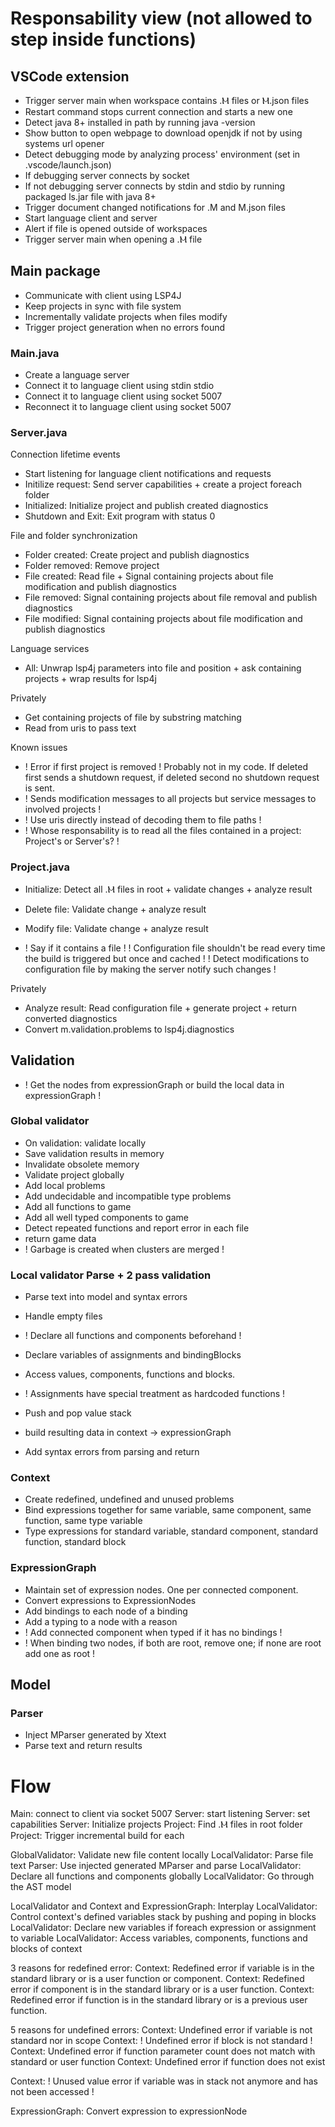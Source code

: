 # Responsability view (not allowed to step inside functions)

## VSCode extension

- Trigger server main when workspace contains .Ⲙ files or Ⲙ.json files
- Restart command stops current connection and starts a new one
- Detect java 8+ installed in path by running java -version
- Show button to open webpage to download openjdk if not by using systems url opener
- Detect debugging mode by analyzing process' environment (set in .vscode/launch.json)
- If debugging server connects by socket
- If not debugging server connects by stdin and stdio by running packaged ls.jar file with java 8+
- Trigger document changed notifications for .M and M.json files
- Start language client and server
- Alert if file is opened outside of workspaces
- Trigger server main when opening a .Ⲙ file

## Main package

- Communicate with client using LSP4J
- Keep projects in sync with file system
- Incrementally validate projects when files modify
- Trigger project generation when no errors found

### Main.java

- Create a language server
- Connect it to language client using stdin stdio
- Connect it to language client using socket 5007
- Reconnect it to language client using socket 5007

### Server.java

Connection lifetime events

- Start listening for language client notifications and requests
- Initilize request: Send server capabilities + create a project foreach folder
- Initialized: Initialize project and publish created diagnostics
- Shutdown and Exit: Exit program with status 0

File and folder synchronization

- Folder created: Create project and publish diagnostics
- Folder removed: Remove project
- File created: Read file + Signal containing projects about file modification and publish diagnostics
- File removed: Signal containing projects about file removal and publish diagnostics
- File modified: Signal containing projects about file modification and publish diagnostics

Language services

- All: Unwrap lsp4j parameters into file and position + ask containing projects + wrap results for lsp4j

Privately

- Get containing projects of file by substring matching
- Read from uris to pass text

Known issues

- ! Error if first project is removed ! Probably not in my code. If deleted first sends a shutdown request, if deleted second no shutdown request is sent.
- ! Sends modification messages to all projects but service messages to involved projects !
- ! Use uris directly instead of decoding them to file paths !
- ! Whose responsability is to read all the files contained in a project: Project's or Server's? !

### Project.java

- Initialize: Detect all .Ⲙ files in root + validate changes + analyze result
- Delete file: Validate change + analyze result
- Modify file: Validate change + analyze result

- ! Say if it contains a file !
! Configuration file shouldn't be read every time the build is triggered but once and cached !
! Detect modifications to configuration file by making the server notify such changes !

Privately

- Analyze result: Read configuration file + generate project + return converted diagnostics
- Convert m.validation.problems to lsp4j.diagnostics

## Validation

- ! Get the nodes from expressionGraph or build the local data in expressionGraph !

### Global validator

- On validation: validate locally
- Save validation results in memory
- Invalidate obsolete memory
- Validate project globally
- Add local problems
- Add undecidable and incompatible type problems
- Add all functions to game
- Add all well typed components to game
- Detect repeated functions and report error in each file
- return game data
- ! Garbage is created when clusters are merged !

### Local validator Parse + 2 pass validation

- Parse text into model and syntax errors
- Handle empty files
- ! Declare all functions and components beforehand !
- Declare variables of assignments and bindingBlocks
- Access values, components, functions and blocks.
- ! Assignments have special treatment as hardcoded functions !
- Push and pop value stack

- build resulting data in context -> expressionGraph
- Add syntax errors from parsing and return

### Context

- Create redefined, undefined and unused problems
- Bind expressions together for same variable, same component, same function, same type variable
- Type expressions for standard variable, standard component, standard function, standard block

### ExpressionGraph

- Maintain set of expression nodes. One per connected component.
- Convert expressions to ExpressionNodes
- Add bindings to each node of a binding
- Add a typing to a node with a reason
- ! Add connected component when typed if it has no bindings !
- ! When binding two nodes, if both are root, remove one; if none are root add one as root !

## Model

### Parser

- Inject MParser generated by Xtext
- Parse text and return results

# Flow

Main: connect to client via socket 5007
Server: start listening
Server: set capabilities
Server: Initialize projects
Project: Find .Ⲙ files in root folder
Project: Trigger incremental build for each

GlobalValidator: Validate new file content locally
LocalValidator: Parse file text
Parser: Use injected generated MParser and parse
LocalValidator: Declare all functions and components globally
LocalValidator: Go through the AST model

LocalValidator and Context and ExpressionGraph: Interplay
LocalValidator: Control context's defined variables stack by pushing and poping in blocks
LocalValidator: Declare new variables if foreach expression or assignment to variable
LocalValidator: Access variables, components, functions and blocks of context

3 reasons for redefined error:
Context: Redefined error if variable is in the standard library or is a user function or component.
Context: Redefined error if component is in the standard library or is a user function.
Context: Redefined error if function is in the standard library or is a previous user function.

5 reasons for undefined errors:
Context: Undefined error if variable is not standard nor in scope
Context: ! Undefined error if block is not standard !
Context: Undefined error if function parameter count does not match with standard or user function
Context: Undefined error if function does not exist

Context: ! Unused value error if variable was in stack not anymore and has not been accessed !

ExpressionGraph: Convert expression to expressionNode
